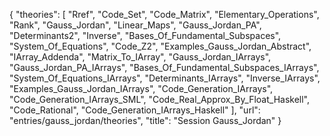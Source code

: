 {
    "theories": [
        "Rref",
        "Code_Set",
        "Code_Matrix",
        "Elementary_Operations",
        "Rank",
        "Gauss_Jordan",
        "Linear_Maps",
        "Gauss_Jordan_PA",
        "Determinants2",
        "Inverse",
        "Bases_Of_Fundamental_Subspaces",
        "System_Of_Equations",
        "Code_Z2",
        "Examples_Gauss_Jordan_Abstract",
        "IArray_Addenda",
        "Matrix_To_IArray",
        "Gauss_Jordan_IArrays",
        "Gauss_Jordan_PA_IArrays",
        "Bases_Of_Fundamental_Subspaces_IArrays",
        "System_Of_Equations_IArrays",
        "Determinants_IArrays",
        "Inverse_IArrays",
        "Examples_Gauss_Jordan_IArrays",
        "Code_Generation_IArrays",
        "Code_Generation_IArrays_SML",
        "Code_Real_Approx_By_Float_Haskell",
        "Code_Rational",
        "Code_Generation_IArrays_Haskell"
    ],
    "url": "entries/gauss_jordan/theories",
    "title": "Session Gauss_Jordan"
}